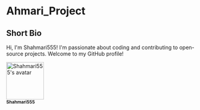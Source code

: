 # Ahmari_Project
## Short Bio

Hi, I'm Shahmari555! I'm passionate about coding and contributing to open-source projects. Welcome to my GitHub profile!

<a href="https://github.com/shahmari555">
   <img src="https://avatars.githubusercontent.com/u/170593624?v=4?s=100" width="100px;" alt="Shahmari555's avatar"/>
   <br /><sub><b>Shahmari555</b></sub>
</a>
